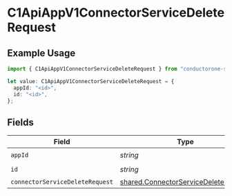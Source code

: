 # C1ApiAppV1ConnectorServiceDeleteRequest

## Example Usage

```typescript
import { C1ApiAppV1ConnectorServiceDeleteRequest } from "conductorone-sdk-typescript/sdk/models/operations";

let value: C1ApiAppV1ConnectorServiceDeleteRequest = {
  appId: "<id>",
  id: "<id>",
};
```

## Fields

| Field                                                                                               | Type                                                                                                | Required                                                                                            | Description                                                                                         |
| --------------------------------------------------------------------------------------------------- | --------------------------------------------------------------------------------------------------- | --------------------------------------------------------------------------------------------------- | --------------------------------------------------------------------------------------------------- |
| `appId`                                                                                             | *string*                                                                                            | :heavy_check_mark:                                                                                  | N/A                                                                                                 |
| `id`                                                                                                | *string*                                                                                            | :heavy_check_mark:                                                                                  | N/A                                                                                                 |
| `connectorServiceDeleteRequest`                                                                     | [shared.ConnectorServiceDeleteRequest](../../../sdk/models/shared/connectorservicedeleterequest.md) | :heavy_minus_sign:                                                                                  | N/A                                                                                                 |